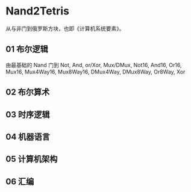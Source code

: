 # Nand2Tetris
从与非门到俄罗斯方块，也即《计算机系统要素》。
## 01 布尔逻辑
由最基础的 Nand 门到 Not, And, or/Xor, Mux/DMux, Not16, And16, Or16, Mux16, Mux4Way16, Mux8Way16, DMux4Way, DMux8Way, Or8Way, Xor
## 02 布尔算术
## 03 时序逻辑
## 04 机器语言
## 05 计算机架构
## 06 汇编

